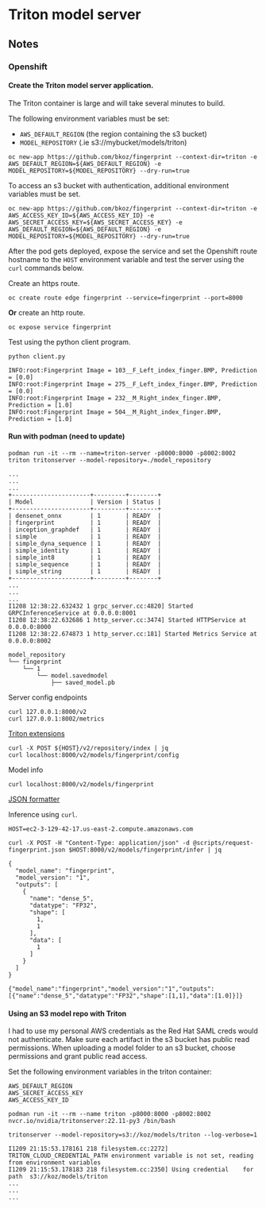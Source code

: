 # Triton model server

## Notes

### Openshift

#### Create the Triton model server application.
The Triton container is large and will take several minutes to build.

The following environment variables must be set:

- `AWS_DEFAULT_REGION` (the region containing the s3 bucket)
- `MODEL_REPOSITORY` (.ie s3://mybucket/models/triton)
```
oc new-app https://github.com/bkoz/fingerprint --context-dir=triton -e AWS_DEFAULT_REGION=${AWS_DEFAULT_REGION} -e MODEL_REPOSITORY=${MODEL_REPOSITORY} --dry-run=true
```

To access an s3 bucket with authentication, additional environment variables must
be set.

```
oc new-app https://github.com/bkoz/fingerprint --context-dir=triton -e AWS_ACCESS_KEY_ID=${AWS_ACCESS_KEY_ID} -e AWS_SECRET_ACCESS_KEY=${AWS_SECRET_ACCESS_KEY} -e AWS_DEFAULT_REGION=${AWS_DEFAULT_REGION} -e MODEL_REPOSITORY=${MODEL_REPOSITORY} --dry-run=true
```

After the pod gets deployed, expose the service and set the Openshift route
hostname to the `HOST` environment variable and test the server using the `curl` commands below.

Create an https route.
```
oc create route edge fingerprint --service=fingerprint --port=8000
```

**Or** create an http route.
```
oc expose service fingerprint
```

Test using the python client program.
```
python client.py
```
```
INFO:root:Fingerprint Image = 103__F_Left_index_finger.BMP, Prediction = [0.0]
INFO:root:Fingerprint Image = 275__F_Left_index_finger.BMP, Prediction = [0.0]
INFO:root:Fingerprint Image = 232__M_Right_index_finger.BMP, Prediction = [1.0]
INFO:root:Fingerprint Image = 504__M_Right_index_finger.BMP, Prediction = [1.0]
```

#### Run with podman (need to update)
```
podman run -it --rm --name=triton-server -p8000:8000 -p8002:8002 triton tritonserver --model-repository=./model_repository
```
```
...
...
...
+----------------------+---------+--------+
| Model                | Version | Status |
+----------------------+---------+--------+
| densenet_onnx        | 1       | READY  |
| fingerprint          | 1       | READY  |
| inception_graphdef   | 1       | READY  |
| simple               | 1       | READY  |
| simple_dyna_sequence | 1       | READY  |
| simple_identity      | 1       | READY  |
| simple_int8          | 1       | READY  |
| simple_sequence      | 1       | READY  |
| simple_string        | 1       | READY  |
+----------------------+---------+--------+
...
...
...
I1208 12:38:22.632432 1 grpc_server.cc:4820] Started GRPCInferenceService at 0.0.0.0:8001
I1208 12:38:22.632686 1 http_server.cc:3474] Started HTTPService at 0.0.0.0:8000
I1208 12:38:22.674873 1 http_server.cc:181] Started Metrics Service at 0.0.0.0:8002
```

```
model_repository
└── fingerprint
    └── 1
        └── model.savedmodel
            ├── saved_model.pb
```

Server config endpoints

```
curl 127.0.0.1:8000/v2
curl 127.0.0.1:8002/metrics
```

[Triton extensions](https://docs.nvidia.com/deeplearning/triton-inference-server/user-guide/docs/protocol/extension_model_repository.html#index)

```
curl -X POST ${HOST}/v2/repository/index | jq
curl localhost:8000/v2/models/fingerprint/config
```

Model info
```
curl localhost:8000/v2/models/fingerprint
```

[JSON formatter](https://jsonformatter.org/)

Inference using `curl`.
```
HOST=ec2-3-129-42-17.us-east-2.compute.amazonaws.com

curl -X POST -H "Content-Type: application/json" -d @scripts/request-fingerprint.json $HOST:8000/v2/models/fingerprint/infer | jq
```
```
{
  "model_name": "fingerprint",
  "model_version": "1",
  "outputs": [
    {
      "name": "dense_5",
      "datatype": "FP32",
      "shape": [
        1,
        1
      ],
      "data": [
        1
      ]
    }
  ]
}
```

```
{"model_name":"fingerprint","model_version":"1","outputs":[{"name":"dense_5","datatype":"FP32","shape":[1,1],"data":[1.0]}]}

```

#### Using an S3 model repo with Triton

I had to use my personal AWS credentials as the Red Hat SAML creds
would not authenticate. Make sure each artifact in the s3 
bucket has public read permissions. When uploading a model folder to
an s3 bucket, choose permissions and grant public read access.

Set the following environment variables in the triton container:
```
AWS_DEFAULT_REGION
AWS_SECRET_ACCESS_KEY
AWS_ACCESS_KEY_ID
```

```
podman run -it --rm --name triton -p8000:8000 -p8002:8002 nvcr.io/nvidia/tritonserver:22.11-py3 /bin/bash

tritonserver --model-repository=s3://koz/models/triton --log-verbose=1

I1209 21:15:53.178161 218 filesystem.cc:2272] TRITON_CLOUD_CREDENTIAL_PATH environment variable is not set, reading from environment variables
I1209 21:15:53.178183 218 filesystem.cc:2350] Using credential    for path  s3://koz/models/triton
...
...
...
```
